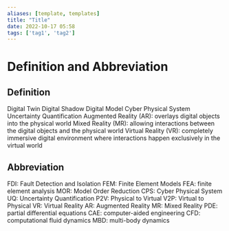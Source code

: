 ```yaml
---
aliases: [template, templates]
title: "Title"
date: 2022-10-17 05:58
tags: ['tag1', 'tag2']
---
```


# Definition and Abbreviation

## Definition
Digital Twin
Digital Shadow
Digital Model
Cyber Physical System
Uncertainty Quantification
Augmented Reality (AR): overlays digital objects into the physical world
Mixed Reality (MR): allowing interactions between the digital objects and the physical world
Virtual Reality (VR): completely immersive digital environment where interactions happen exclusively in the virtual world

## Abbreviation
FDI: Fault Detection and Isolation
FEM: Finite Element Models
FEA: finite element analysis
MOR: Model Order Reduction
CPS: Cyber Physical System
UQ: Uncertainty Quantification
P2V: Physical to Virtual
V2P: Virtual to Physical
VR: Virtual Reality
AR: Augmented Reality
MR: Mixed Reality
PDE: partial differential equations
CAE: computer-aided engineering
CFD: computational fluid dynamics
MBD: multi-body dynamics